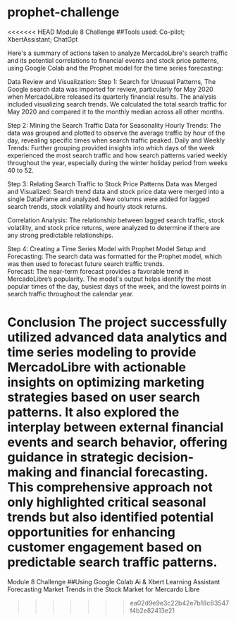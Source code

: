 # prophet-challenge
<<<<<<< HEAD
Module 8 Challenge ##Tools used: Co-pilot; XbertAssistant; ChatGpt

Here's a summary of actions taken to analyze MercadoLibre's search traffic and its potential correlations to financial events and stock price patterns, using Google Colab and the Prophet model for the time series forecasting:

Data Review and Visualization: 
Step 1: Search for Unusual Patterns, The Google search data was imported for review, particularly for May 2020 when MercadoLibre released its quarterly financial results. The analysis included visualizing search trends.  We calculated the total search traffic for May 2020 and compared it to the monthly median across all other months. 

Step 2: Mining the Search Traffic Data for Seasonality
Hourly Trends: The data was grouped and plotted to observe the average traffic by hour of the day, revealing specific times when search traffic peaked.
Daily and Weekly Trends: Further grouping provided insights into which days of the week experienced the most search traffic and how search patterns varied weekly throughout the year, especially during the winter holiday period from weeks 40 to 52.

Step 3: Relating Search Traffic to Stock Price Patterns
Data was Merged and Visualized: Search trend data and stock price data were merged into a single DataFrame and analyzed. 
New columns were added for lagged search trends, stock volatility and hourly stock returns.

Correlation Analysis: The relationship between lagged search traffic, stock volatility, and stock price returns, were analyzed to determine if there are any strong predictable relationships.

Step 4: Creating a Time Series Model with Prophet
Model Setup and Forecasting: The search data was formatted for the Prophet model, which was then used to forecast future search traffic trends.  
Forecast: The near-term forecast provides a favorable trend in MercadoLibre’s popularity. The model's output helps identify the most popular times of the day, busiest days of the week, and the lowest points in search traffic throughout the calendar year.

Conclusion
The project successfully utilized advanced data analytics and time series modeling to provide MercadoLibre with actionable insights on optimizing marketing strategies based on user search patterns. It also explored the interplay between external financial events and search behavior, offering guidance in strategic decision-making and financial forecasting. This comprehensive approach not only highlighted critical seasonal trends but also identified potential opportunities for enhancing customer engagement based on predictable search traffic patterns.
=======
Module 8 Challenge
##Using Google Colab Ai & Xbert Learning Assistant
Forecasting Market Trends in the Stock Market for Mercardo Libre
>>>>>>> ea02d9e9e3c22b42e7b18c83547f4b2e82413e21
